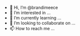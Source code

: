 - 👋 Hi, I’m @brandimeece
- 👀 I’m interested in ...
- 🌱 I’m currently learning ...
- 💞️ I’m looking to collaborate on ...
- 📫 How to reach me ...

<!---
brandimeece/brandimeece is a ✨ special ✨ repository because its `README.md` (this file) appears on your GitHub profile.
You can click the Preview link to take a look at your changes.
--->
